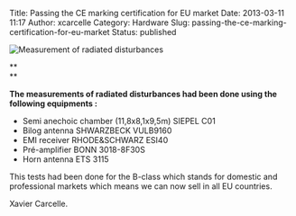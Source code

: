 Title: Passing the CE marking certification for EU market
Date: 2013-03-11 11:17
Author: xcarcelle
Category: Hardware
Slug: passing-the-ce-marking-certification-for-eu-market
Status: published

<div>

![Measurement of radiated
disturbances](/public/XIOHv5/.MeasurementRadiatedDisturbances_m.jpg "Measurement of radiated disturbances, mar. 2013")

</div>

<div>

**  
**

</div>

<div>

**The measurements of radiated disturbances had been done using the
following equipments :**

</div>

<div>

-   Semi anechoic chamber (11,8x8,1x9,5m) SIEPEL C01
-   Bilog antenna SHWARZBECK VULB9160
-   EMI receiver RHODE&amp;SCHWARZ ESI40
-   Pré-amplifier BONN 3018-8F30S
-   Horn antenna ETS 3115

</div>

This tests had been done for the B-class which stands for domestic and
professional markets which means we can now sell in all EU countries.

Xavier Carcelle.

</p>

